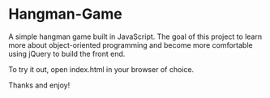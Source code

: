 # Hangman-Game
A simple hangman game built in JavaScript. The goal of this project to learn more about object-oriented programming and become more comfortable using jQuery to build the front end.

To try it out, open index.html in your browser of choice.

Thanks and enjoy!
